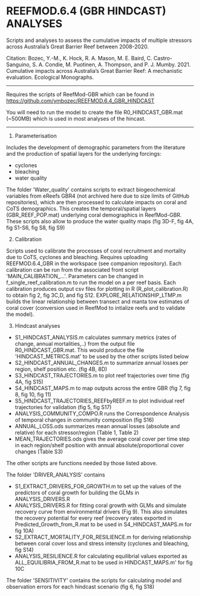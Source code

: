 # REEFMOD.6.4 (GBR HINDCAST) ANALYSES

Scripts and analyses to assess the cumulative impacts of multiple stressors across Australia’s Great Barrier Reef between 2008-2020.

Citation: Bozec, Y.-M., K. Hock, R. A. Mason, M. E. Baird, C. Castro-Sanguino, S. A. Condie, M. Puotinen, A. Thompson, and P. J. Mumby. 2021. Cumulative impacts across Australia’s Great Barrier Reef: A mechanistic evaluation. Ecological Monographs.

---------------------

Requires the scripts of ReefMod-GBR which can be found in 
https://github.com/ymbozec/REEFMOD.6.4_GBR_HINDCAST

You will need to run the model to create the file R0_HINDCAST_GBR.mat (~500MB) which is used in most analyses of the hincast.

---------------------

1) Parameterisation

Includes the development of demographic parameters from the literature and the production of spatial layers for the underlying forcings:
- cyclones
- bleaching
- water quality

The folder 'Water_quality' contains scripts to extract biogeochemical variables from eReefs GBR4 (not archived here due to size limits of GitHub repositories), 
which are then processed to calculate impacts on coral and CoTS demographics. This creates the temporal/spatial layers (GBR_REEF_POP.mat) 
underlying coral demographics in ReefMod-GBR. These scripts also allow to produce the water quality maps (fig 3D-F, fig 4A,  fig S1-S6, fig S8, fig S9)


2) Calibration

Scripts used to calibrate the processes of coral recruitment and mortality due to CoTS, cyclones and bleaching. 
Requires uploading REEFMOD.6.4_GBR in the workspace (see companion repository). 
Each calibration can be run from the associated front script 'MAIN_CALIBRATION_...'. 
Parameters can be changed in f_single_reef_calibration.m to run the model on a per reef basis. 
Each calibration produces output csv files for plotting in R (R_plot_calibration.R) to obtain fig 2, fig 3C,D, and fig S12.
EXPLORE_RELATIONSHIP_LTMP.m builds the linear relationship between transect and manta tow estimates of coral cover 
(conversion used in ReefMod to intialize reefs and to validate the model).


3) Hindcast analyses

- S1_HINDCAST_ANALYSIS.m calculates summary metrics (rates of change, annual mortalities,..) from the output file R0_HINDCAST_GBR.mat.
This would produce the file 'HINDCAST_METRICS.mat' to be used by the other scripts listed below
- S2_HINDCAST_ANNUAL_CHANGES.m to summarize annual losses per region, shelf position etc. (fig 4B, 8D)
- S3_HINDCAST_TRAJECTORIES.m to plot reef trajectories over time (fig 4A, fig S15)
- S4_HINDCAST_MAPS.m to map outputs across the entire GBR (fig 7, fig 8, fig 10, fig 11)
- S5_HINDCAST_TRAJECTORIES_REEFbyREEF.m to plot individual reef trajectories for validation (fig 5, fig S17)
- ANALYSIS_COMMUNITY_COMPO.R runs the Correspondence Analysis of temporal changes in community composition (fig S16) 
- ANNUAL_LOSS.ods summarizes mean annual losses (absolute and relative) for each stressor/region (Table 1, Table 2)
- MEAN_TRAJECTORIES.ods gives the average coral cover per time step in each region/shelf position with annual absolute/proportional cover changes (Table S3)

The other scripts are functions needed by those listed above.

The folder 'DRIVER_ANALYSIS' contains
- S1_EXTRACT_DRIVERS_FOR_GROWTH.m to set up the values of the predictors of coral growth for building the GLMs in ANALYSIS_DRIVERS.R
- ANALYSIS_DRIVERS.R for fitting coral growth with GLMs and simulate recovery curve from environmental drivers (Fig 9). This also simulates
the recovery potential for every reef (recovery rates exported in Predicted_Growth_from_R.mat to be used in S4_HINDCAST_MAPS.m for fig 10A)
- S2_EXTRACT_MORTALITY_FOR_RESILIENCE.m for deriving relationship between coral cover loss and stress intensity (cyclones and bleaching, fig S14)
- ANALYSIS_RESILIENCE.R for calculating equilibrial values exported as ALL_EQUILIBRIA_FROM_R.mat to be used in HINDCAST_MAPS.m' for fig 10C

The folder 'SENSITIVITY' contains the scripts for calculating model and observation errors for each hindcast scenario (fig 6, fig S18)

